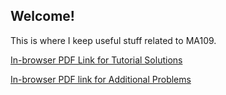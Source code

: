 ## Welcome!

This is where I keep useful stuff related to MA109.


[In-browser PDF Link for Tutorial Solutions](https://ishankapnadak.github.io/MA109/MA109_tut_solutions.pdf)

[In-browser PDF link for Additional Problems](https://ishankapnadak.github.io/MA109/MA109_Additional_Problems.pdf)
